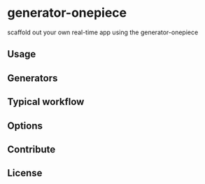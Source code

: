 generator-onepiece
==================

scaffold out your own real-time app using the generator-onepiece

## Usage


## Generators



## Typical workflow



## Options



## Contribute




## License
